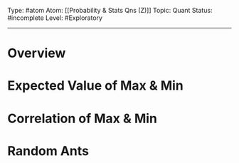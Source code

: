 Type: #atom
Atom: [[Probability & Stats Qns (Z)]]
Topic: Quant 
Status: #incomplete 
Level: #Exploratory 

----
# Overview

# Expected Value of Max & Min

# Correlation of Max & Min

# Random Ants

